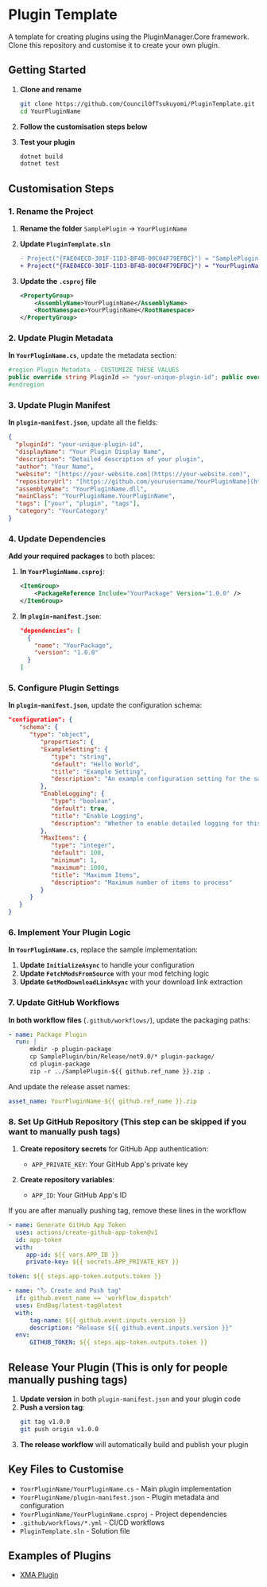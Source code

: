 # Plugin Template

A template for creating plugins using the PluginManager.Core framework. Clone this repository and customise it to create your own plugin.

## Getting Started

1. **Clone and rename**
   ```bash
   git clone https://github.com/CouncilOfTsukuyomi/PluginTemplate.git YourPluginName
   cd YourPluginName
   ```

2. **Follow the customisation steps below**

3. **Test your plugin**
   ```bash
   dotnet build
   dotnet test
   ```

## Customisation Steps

### 1. Rename the Project

1. **Rename the folder** `SamplePlugin` → `YourPluginName`

2. **Update `PluginTemplate.sln`**
   ```diff
   - Project("{FAE04EC0-301F-11D3-BF4B-00C04F79EFBC}") = "SamplePlugin", "SamplePlugin\SamplePlugin.csproj"
   + Project("{FAE04EC0-301F-11D3-BF4B-00C04F79EFBC}") = "YourPluginName", "YourPluginName\YourPluginName.csproj"
   ```

3. **Update the `.csproj` file**
   ```xml
   <PropertyGroup>
       <AssemblyName>YourPluginName</AssemblyName>
       <RootNamespace>YourPluginName</RootNamespace>
   </PropertyGroup>
   ```

### 2. Update Plugin Metadata

**In `YourPluginName.cs`**, update the metadata section:
```csharp 
#region Plugin Metadata - CUSTOMIZE THESE VALUES
public override string PluginId => "your-unique-plugin-id"; public override string DisplayName => "Your Plugin Display Name"; public override string Description => "What your plugin does"; public override string Version => "1.0.0"; public override string Author => "Your Name";
#endregion
```


### 3. Update Plugin Manifest

**In `plugin-manifest.json`**, update all the fields:
```json 
{ 
  "pluginId": "your-unique-plugin-id", 
  "displayName": "Your Plugin Display Name", 
  "description": "Detailed description of your plugin", 
  "author": "Your Name", 
  "website": "[https://your-website.com](https://your-website.com)", 
  "repositoryUrl": "[https://github.com/yourusername/YourPluginName](https://github.com/yourusername/YourPluginName)", 
  "assemblyName": "YourPluginName.dll", 
  "mainClass": "YourPluginName.YourPluginName", 
  "tags": ["your", "plugin", "tags"], 
  "category": "YourCategory"
}
```

### 4. Update Dependencies

**Add your required packages** to both places:

1. **In `YourPluginName.csproj`**:
   ```xml
   <ItemGroup>
       <PackageReference Include="YourPackage" Version="1.0.0" />
   </ItemGroup>
   ```

2. **In `plugin-manifest.json`**:
   ```json
   "dependencies": [
     {
       "name": "YourPackage",
       "version": "1.0.0"
     }
   ]
   ```

### 5. Configure Plugin Settings

**In `plugin-manifest.json`**, update the configuration schema:
```json 
"configuration": {
   "schema": {
      "type": "object",
         "properties": {
         "ExampleSetting": {
            "type": "string",
            "default": "Hello World",
            "title": "Example Setting",
            "description": "An example configuration setting for the sample plugin"
         },
         "EnableLogging": {
            "type": "boolean",
            "default": true,
            "title": "Enable Logging",
            "description": "Whether to enable detailed logging for this plugin"
         },
         "MaxItems": {
            "type": "integer",
            "default": 100,
            "minimum": 1,
            "maximum": 1000,
            "title": "Maximum Items",
            "description": "Maximum number of items to process"
         }
      }
   }
}
```


### 6. Implement Your Plugin Logic

**In `YourPluginName.cs`**, replace the sample implementation:

1. **Update `InitializeAsync`** to handle your configuration
2. **Update `FetchModsFromSource`** with your mod fetching logic
3. **Update `GetModDownloadLinkAsync`** with your download link extraction

### 7. Update GitHub Workflows

**In both workflow files** (`.github/workflows/`), update the packaging paths:
```yaml
- name: Package Plugin
  run: |
      mkdir -p plugin-package
      cp SamplePlugin/bin/Release/net9.0/* plugin-package/
      cd plugin-package
      zip -r ../SamplePlugin-${{ github.ref_name }}.zip .
```
And update the release asset names:
```yaml 
asset_name: YourPluginName-${{ github.ref_name }}.zip
```


### 8. Set Up GitHub Repository (This step can be skipped if you want to manually push tags)

1. **Create repository secrets** for GitHub App authentication:
   - `APP_PRIVATE_KEY`: Your GitHub App's private key

2. **Create repository variables**:
   - `APP_ID`: Your GitHub App's ID

If you are after manually pushing tag, remove these lines in the workflow
```yaml
- name: Generate GitHub App Token
  uses: actions/create-github-app-token@v1
  id: app-token
  with:
     app-id: ${{ vars.APP_ID }}
     private-key: ${{ secrets.APP_PRIVATE_KEY }}

token: ${{ steps.app-token.outputs.token }}

- name: "🏷️ Create and Push tag"
  if: github.event_name == 'workflow_dispatch'
  uses: EndBug/latest-tag@latest
  with:
      tag-name: ${{ github.event.inputs.version }}
      description: "Release ${{ github.event.inputs.version }}"
  env:
      GITHUB_TOKEN: ${{ steps.app-token.outputs.token }}
```

## Release Your Plugin (This is only for people manually pushing tags)

1. **Update version** in both `plugin-manifest.json` and your plugin code
2. **Push a version tag**:
   ```bash
   git tag v1.0.0
   git push origin v1.0.0
   ```
3. **The release workflow** will automatically build and publish your plugin

## Key Files to Customise

- `YourPluginName/YourPluginName.cs` - Main plugin implementation
- `YourPluginName/plugin-manifest.json` - Plugin metadata and configuration
- `YourPluginName/YourPluginName.csproj` - Project dependencies
- `.github/workflows/*.yml` - CI/CD workflows
- `PluginTemplate.sln` - Solution file


## Examples of Plugins
- [XMA Plugin](https://github.com/CouncilOfTsukuyomi/XMA-Plugin)
